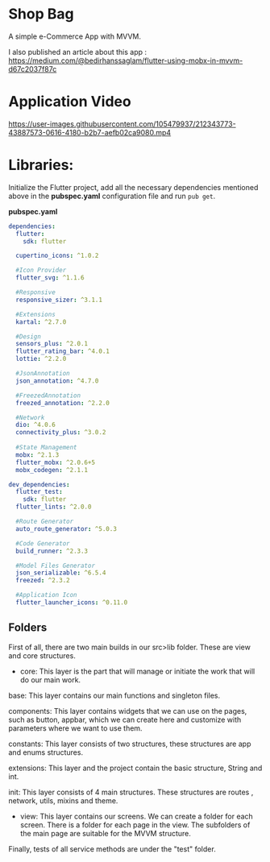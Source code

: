 # Shop Bag

A simple e-Commerce App with MVVM.

I also published an article about this app : https://medium.com/@bedirhanssaglam/flutter-using-mobx-in-mvvm-d67c2037f87c

# Application Video

https://user-images.githubusercontent.com/105479937/212343773-43887573-0616-4180-b2b7-aefb02ca9080.mp4

# Libraries:

Initialize the Flutter project, add all the necessary dependencies mentioned above in the **pubspec.yaml** configuration file and run `pub get`.

**pubspec.yaml**
```yaml
dependencies:
  flutter:
    sdk: flutter

  cupertino_icons: ^1.0.2

  #Icon Provider
  flutter_svg: ^1.1.6

  #Responsive
  responsive_sizer: ^3.1.1

  #Extensions
  kartal: ^2.7.0

  #Design
  sensors_plus: ^2.0.1
  flutter_rating_bar: ^4.0.1
  lottie: ^2.2.0

  #JsonAnnotation
  json_annotation: ^4.7.0

  #FreezedAnnotation
  freezed_annotation: ^2.2.0

  #Network
  dio: ^4.0.6
  connectivity_plus: ^3.0.2
  
  #State Management
  mobx: ^2.1.3
  flutter_mobx: ^2.0.6+5
  mobx_codegen: ^2.1.1

dev_dependencies:
  flutter_test:
    sdk: flutter
  flutter_lints: ^2.0.0

  #Route Generator
  auto_route_generator: ^5.0.3

  #Code Generator
  build_runner: ^2.3.3

  #Model Files Generator
  json_serializable: ^6.5.4
  freezed: ^2.3.2

  #Application Icon
  flutter_launcher_icons: ^0.11.0
  ```

## Folders

First of all, there are two main builds in our src>lib folder. These are view and core structures.

- core: This layer is the part that will manage or initiate the work that will do our main work.

base: This layer contains our main functions and singleton files.

components: This layer contains widgets that we can use on the pages, such as button, appbar, which we can create here and customize with parameters where we want to use them.

constants: This layer consists of two structures, these structures are app and enums structures.

extensions: This layer and the project contain the basic structure, String and int.

init: This layer consists of 4 main structures. These structures are routes , network, utils, mixins and theme.

- view: This layer contains our screens. We can create a folder for each screen. There is a folder for each page in the view. The subfolders of the main page are suitable for the MVVM structure.

Finally, tests of all service methods are under the "test" folder.

